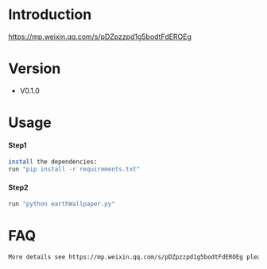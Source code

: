 # Introduction
https://mp.weixin.qq.com/s/pDZpzzpd1g5bodtFdEROEg

# Version
- V0.1.0

# Usage
#### Step1
```sh
install the dependencies:
run "pip install -r requirements.txt"
```
#### Step2
```sh
run "python earthWallpaper.py"
``` 

# FAQ
```sh
More details see https://mp.weixin.qq.com/s/pDZpzzpd1g5bodtFdEROEg please.
```
